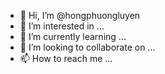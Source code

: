 - 👋 Hi, I’m @hongphuongluyen
- 👀 I’m interested in ...
- 🌱 I’m currently learning ...
- 💞️ I’m looking to collaborate on ...
- 📫 How to reach me ...

<!---
hongphuongluyen/hongphuongluyen is a ✨ special ✨ repository because its `README.md` (this file) appears on your GitHub profile.
You can click the Preview link to take a look at your changes.
--->
